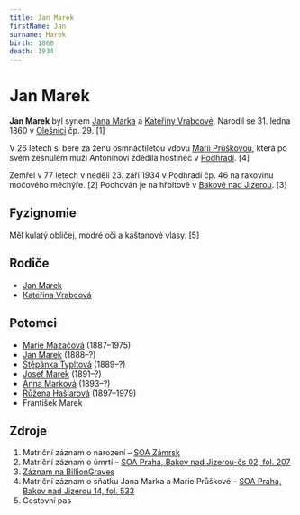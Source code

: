 ```yaml
---
title: Jan Marek
firstName: Jan
surname: Marek
birth: 1860
death: 1934
---
```

# Jan Marek

**Jan Marek** byl synem [Jana Marka](marek-jan.md) a [Kateřiny Vrabcové](vrabcova-katerina.md). Narodil se 31. ledna 1860 v [Olešnici](https://cs.wikipedia.org/wiki/Ole%C5%A1nice_(okres_Semily)) čp. 29. [1]

V 26 letech si bere za ženu osmnáctiletou vdovu [Marii Průškovou](svermova-marie-1867.md), která po svém zesnulém muži Antonínovi zdědila hostinec v [Podhradí](https://cs.wikipedia.org/wiki/Podhrad%C3%AD_(Bakov_nad_Jizerou)). [4]

Zemřel v 77 letech v neděli 23. září 1934 v Podhradí čp. 46 na rakovinu močového měchýře. \[2\] Pochován je na hřbitově v [Bakově nad Jizerou](https://cs.wikipedia.org/wiki/Bakov_nad_Jizerou). [3]


## Fyzignomie

Měl kulatý obličej, modré oči a kaštanové vlasy. [5]


## Rodiče

- [Jan Marek](marek-jan.md)
- [Kateřina Vrabcová](vrabcova-katerina.md)


## Potomci

- [Marie Mazačová](markova-marie-1887.md) (1887–1975)
- [Jan Marek](marek-jan-1888.md) (1888–?)
- [Štěpánka Typltová](markova-stepanka-1889.md) (1889–?)
- [Josef Marek](marek-josef-1891.md) (1891–?)
- [Anna Marková](markova-anna-1893.md) (1893–?)
- [Růžena Hašlarová](markova-ruzena-1897.md) (1897–1979)
- František Marek


## Zdroje

1. Matriční záznam o narození – [SOA Zámrsk ](CZEC0004D_Matriky-Church-books-Semily-5290-1837-1861_00183.jpg)
2. Matriční záznam o úmrtí – [SOA Praha, Bakov nad Jizerou-čs 02, fol. 207](http://ebadatelna.soapraha.cz/d/14077/157)
3. [Záznam na BillionGraves](https://cs.billiongraves.com/grave/Jan-Marek/30165002)
4. Matriční záznam o sňatku Jana Marka a Marie Průškové – [SOA Praha, Bakov nad Jizerou 14, fol. 533](http://ebadatelna.soapraha.cz/d/3758/251)
5. Cestovní pas